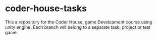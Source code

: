 # coder-house-tasks
This a repository for the Coder House, game Development course using unity engine. Each branch will belong to a separate task, project or test game
